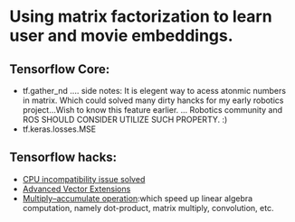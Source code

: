 # Using matrix factorization to learn user and movie embeddings.


## Tensorflow Core:
* tf.gather_nd
.... side notes: It is elegent way to acess atonmic numbers in matrix. Which could solved many dirty hancks
for my early robotics project...Wish to know this feature earlier.
... Robotics community and ROS SHOULD CONSIDER UTILIZE SUCH PROPERTY. :)
* tf.keras.losses.MSE


## Tensorflow hacks:
* [CPU incompatibility issue solved](https://stackoverflow.com/questions/47068709/your-cpu-supports-instructions-that-this-tensorflow-binary-was-not-compiled-to-u)
* [Advanced Vector Extensions](https://en.wikipedia.org/wiki/Advanced_Vector_Extensions)
* [Multiply–accumulate operation](https://en.wikipedia.org/wiki/Multiply%E2%80%93accumulate_operation#Fused_multiply.E2.80.93add):which speed up linear algebra computation, namely dot-product, matrix multiply, convolution, etc.

